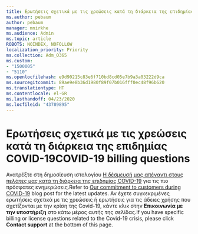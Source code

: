 ```yaml
---
title: Ερωτήσεις σχετικά με τις χρεώσεις κατά τη διάρκεια της επιδημίας COVID-19
ms.author: pebaum
author: pebaum
manager: mnirkhe
ms.audience: Admin
ms.topic: article
ROBOTS: NOINDEX, NOFOLLOW
localization_priority: Priority
ms.collection: Adm_O365
ms.custom:
- "1500005"
- "5110"
ms.openlocfilehash: e9d90215c83e6f710bd8cd05e7b9a3a03222d9ca
ms.sourcegitcommit: 89ae9e8b36d1980f89f07b016fff0ec48f96b620
ms.translationtype: HT
ms.contentlocale: el-GR
ms.lasthandoff: 04/23/2020
ms.locfileid: "43789895"
---
```

# <a name="covid-19-billing-questions"></a><span data-ttu-id="faa47-102">Ερωτήσεις σχετικά με τις χρεώσεις κατά τη διάρκεια της επιδημίας COVID-19</span><span class="sxs-lookup"><span data-stu-id="faa47-102">COVID-19 billing questions</span></span>

<span data-ttu-id="faa47-103">Ανατρέξτε στη δημοσίευση ιστολογίου [Η δέσμευσή μας απέναντι στους πελάτες μας κατά τη διάρκεια της επιδημίας COVID-19](https://www.microsoft.com/microsoft-365/blog/2020/03/05/our-commitment-to-customers-during-covid-19/) για τις πιο πρόσφατες ενημερώσεις.</span><span class="sxs-lookup"><span data-stu-id="faa47-103">Refer to [Our commitment to customers during COVID-19](https://www.microsoft.com/microsoft-365/blog/2020/03/05/our-commitment-to-customers-during-covid-19/) blog post for the latest updates.</span></span>  <span data-ttu-id="faa47-104">Αν έχετε συγκεκριμένες ερωτήσεις σχετικά με τις χρεώσεις ή ερωτήσεις για τις άδειες χρήσης που σχετίζονται με την κρίση της Covid-19, κάντε κλικ στην **Επικοινωνία με την υποστήριξη** στο κάτω μέρος αυτής της σελίδας.</span><span class="sxs-lookup"><span data-stu-id="faa47-104">If you have specific billing or license questions related to the Covid-19 crisis, please click **Contact support** at the bottom of this page.</span></span>
